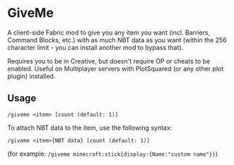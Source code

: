 # GiveMe
A client-side Fabric mod to give you any item you want (incl. Barriers, Command Blocks, etc.) with as much NBT data as you want (within the 256 character limit - you can install another mod to bypass that).

Requires you to be in Creative, but doesn't require OP or cheats to be enabled. Useful on Multiplayer servers with PlotSquared (or any other plot plugin) installed.

## Usage
```
/giveme <item> [count (default: 1)]
```

To attach NBT data to the item, use the following syntax:
```
/giveme <item>{NBT data} [count (default: 1)]
``` 
(for example: `/giveme minecraft:stick{display:{Name:"custom name"}}`)